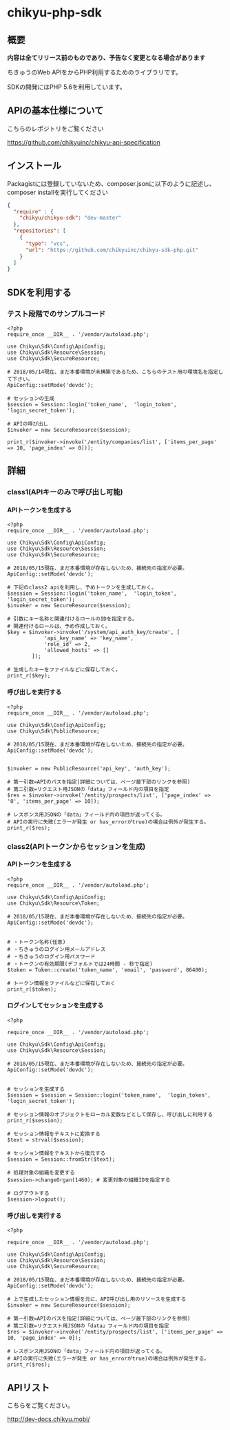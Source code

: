 # chikyu-php-sdk
## 概要
**内容は全てリリース前のものであり、予告なく変更となる場合があります**

ちきゅうのWeb APIをからPHP利用するためのライブラリです。

SDKの開発にはPHP 5.6を利用しています。

## APIの基本仕様について
こちらのレポジトリをご覧ください

https://github.com/chikyuinc/chikyu-api-specification

## インストール
Packagistには登録していないため、composer.jsonに以下のように記述し、composer installを実行してください

```composer.json
{
  "require" : {
    "chikyu/chikyu-sdk": "dev-master"
  },
  "repositories": [
    {
      "type": "vcs",
      "url": "https://github.com/chikyuinc/chikyu-sdk-php.git"
    }
  ]
}
```

## SDKを利用する
### テスト段階でのサンプルコード
```test.php
<?php
require_once __DIR__ . '/vendor/autoload.php';

use Chikyu\Sdk\Config\ApiConfig;
use Chikyu\Sdk\Resource\Session;
use Chikyu\Sdk\SecureResource;

# 2018/05/14現在、まだ本番環境が未構築であるため、こちらのテスト用の環境名を指定して下さい。
ApiConfig::setMode('devdc');

# セッションの生成
$session = Session::login('token_name',  'login_token',  'login_secret_token');

# APIの呼び出し
$invoker = new SecureResource($session);

print_r($invoker->invoke('/entity/companies/list', ['items_per_page' => 10, 'page_index' => 0]));
```

## 詳細
### class1(APIキーのみで呼び出し可能)
#### APIトークンを生成する
```token.php
<?php
require_once __DIR__ . '/vendor/autoload.php';

use Chikyu\Sdk\Config\ApiConfig;
use Chikyu\Sdk\Resource\Session;
use Chikyu\Sdk\SecureResource;

# 2018/05/15現在、まだ本番環境が存在しないため、接続先の指定が必要。
ApiConfig::setMode('devdc');

# 下記のclass2 apiを利用し、予めトークンを生成しておく。
$session = Session::login('token_name',  'login_token',  'login_secret_token');
$invoker = new SecureResource($session);

# 引数にキー名称と関連付けるロールのIDを指定する。
# 関連付けるロールは、予め作成しておく。
$key = $invoker->invoke('/system/api_auth_key/create', [
            'api_key_name' => 'key_name',
            'role_id' => 2,
            'allowed_hosts' => []
        ]);

# 生成したキーをファイルなどに保存しておく。
print_r($key);
```

#### 呼び出しを実行する
```invoke_public.php
<?php
require_once __DIR__ . '/vendor/autoload.php';

use Chikyu\Sdk\Config\ApiConfig;
use Chikyu\Sdk\PublicResource;

# 2018/05/15現在、まだ本番環境が存在しないため、接続先の指定が必要。
ApiConfig::setMode('devdc');


$invoker = new PublicResource('api_key', 'auth_key');

# 第一引数=APIのパスを指定(詳細については、ページ最下部のリンクを参照)
# 第二引数=リクエスト用JSONの「data」フィールド内の項目を指定
$res = $invoker->invoke('/entity/prospects/list', ['page_index' => '0', 'items_per_page' => 10]);

# レスポンス用JSONの「data」フィールド内の項目が返ってくる。
# APIの実行に失敗(エラーが発生 or has_errorがtrue)の場合は例外が発生する。
print_r($res);
```

### class2(APIトークンからセッションを生成)
#### APIトークンを生成する
```create_token.php
<?php
require_once __DIR__ . '/vendor/autoload.php';

use Chikyu\Sdk\Config\ApiConfig;
use Chikyu\Sdk\Resource\Token;

# 2018/05/15現在、まだ本番環境が存在しないため、接続先の指定が必要。
ApiConfig::setMode('devdc');


# ・トークン名称(任意)
# ・ちきゅうのログイン用メールアドレス
# ・ちきゅうのログイン用パスワード
# ・トークンの有効期限(デフォルトでは24時間 - 秒で指定)
$token = Token::create('token_name', 'email', 'password', 86400);

# トークン情報をファイルなどに保存しておく
print_r($token);
```

#### ログインしてセッションを生成する
```create_session.php
<?php

require_once __DIR__ . '/vendor/autoload.php';

use Chikyu\Sdk\Config\ApiConfig;
use Chikyu\Sdk\Resource\Session;

# 2018/05/15現在、まだ本番環境が存在しないため、接続先の指定が必要。
ApiConfig::setMode('devdc');


# セッションを生成する
$session = $session = Session::login('token_name',  'login_token',  'login_secret_token');

# セッション情報のオブジェクトをローカル変数などとして保存し、呼び出しに利用する
print_r($session);

# セッション情報をテキストに変換する
$text = strval($session);

# セッション情報をテキストから復元する
$session = Session::fromStr($text);

# 処理対象の組織を変更する
$session->changeOrgan(1460); # 変更対象の組織IDを指定する

# ログアウトする
$session->logout();
```


#### 呼び出しを実行する
```invoke_secure.php
<?php

require_once __DIR__ . '/vendor/autoload.php';

use Chikyu\Sdk\Config\ApiConfig;
use Chikyu\Sdk\Resource\Session;
use Chikyu\Sdk\SecureResource;

# 2018/05/15現在、まだ本番環境が存在しないため、接続先の指定が必要。
ApiConfig::setMode('devdc');

# 上で生成したセッション情報を元に、API呼び出し用のリソースを生成する
$invoker = new SecureResource($session);

# 第一引数=APIのパスを指定(詳細については、ページ最下部のリンクを参照)
# 第二引数=リクエスト用JSONの「data」フィールド内の項目を指定
$res = $invoker->invoke('/entity/prospects/list', ['items_per_page' => 10, 'page_index' => 0]);

# レスポンス用JSONの「data」フィールド内の項目が返ってくる。
# APIの実行に失敗(エラーが発生 or has_errorがtrue)の場合は例外が発生する。
print_r($res);
```


## APIリスト
こちらをご覧ください。

http://dev-docs.chikyu.mobi/

